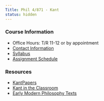 ```yaml
---
Title: Phil 4/871 - Kant
status: hidden
---
```


### Course Information ###

- Office Hours: T/R 11-12 or by appointment
- [Contact Information]({filename}/pages/Contact.md)
- [Syllabus]({filename}/pdfs/phil871/phil871kant/KantSyllabus.pdf)
- [Assignment Schedule]({filename}/pages/phil871/phil871kant/phil871kantAssignments.md)

### Resources ###

- [KantPapers](http://kantpapers.org)
- [Kant in the Classroom](http://www.manchester.edu/kant/Home/index.htm)
- [Early Modern Philosophy Texts](http://earlymoderntexts.com)
<!-- - [Supplementary Readings]({filename}/pages/KantReadings.md) -->

